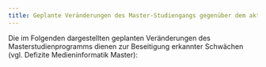 ```yaml
---
title: Geplante Veränderungen des Master-Studiengangs gegenüber dem aktuellen Akkreditierungszeitraum 
---
```


Die im Folgenden dargestellten geplanten Veränderungen des Masterstudienprogramms dienen zur Beseitigung erkannter Schwächen (vgl. Defizite Medieninformatik Master):